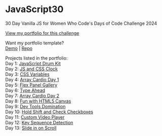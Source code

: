 # JavaScript30
 30 Day Vanilla JS for Women Who Code's Days of Code Challenge 2024

 [View my portfolio for this challenge](https://katmohd.github.io/JavaScript30/)

 Want my portfolio template? <br />
 [Demo](https://katmohd.github.io/Portfolio-Template/) | [Repo](https://github.com/katmohd/Portfolio-Template)

 Projects listed in the portfolio: <br />
 Day 1: [JavaScript Drum Kit](https://katmohd.github.io/JavaScript30/01%20-%20JavaScript%20Drum%20Kit/) <br /> 
 Day 2: [JS and CSS Clock](https://katmohd.github.io/JavaScript30/02%20-%20JS%20and%20CSS%20Clock/) <br />
 Day 3: [CSS Variables](https://katmohd.github.io/JavaScript30/03%20-%20CSS%20Variables/) <br />
 Day 4: [Array Cardio Day 1](https://katmohd.github.io/JavaScript30/04%20-%20Array%20Cardio%20Day%201) <br />
 Day 5: [Flex Panel Gallery](https://katmohd.github.io/JavaScript30/05%20-%20Flex%20Panel%20Gallery/) <br />
 Day 6: [Type Ahead](https://katmohd.github.io/JavaScript30/06%20-%20Type%20Ahead/) <br />
 Day 7: [Array Cardio Day 2](https://katmohd.github.io/JavaScript30/07%20-%20Array%20Cardio%20Day%202/) <br />
 Day 8: [Fun with HTML5 Canvas](https://katmohd.github.io/JavaScript30/08%20-%20Fun%20with%20HTML5%20Canvas/) <br />
 Day 9: [Dev Tools Domination](https://katmohd.github.io/JavaScript30/09%20-%20Dev%20Tools%20Domination/) <br />
 Day 10: [Hold Shift and Check Checkboxes](https://katmohd.github.io/JavaScript30/10%20-%20Hold%20Shift%20and%20Check%20Checkboxes/) <br />
 Day 11: [Custom Video Player](https://katmohd.github.io/JavaScript30/11%20-%20Custom%20Video%20Player/) <br />
 Day 12: [Key Sequence Detection](https://katmohd.github.io/JavaScript30/12%20-%20Key%20Sequence%20Detection/) <br />
 Day 13: [Slide in on Scroll](https://katmohd.github.io/JavaScript30/13%20-%20Slide%20in%20on%20Scroll/) <br />
